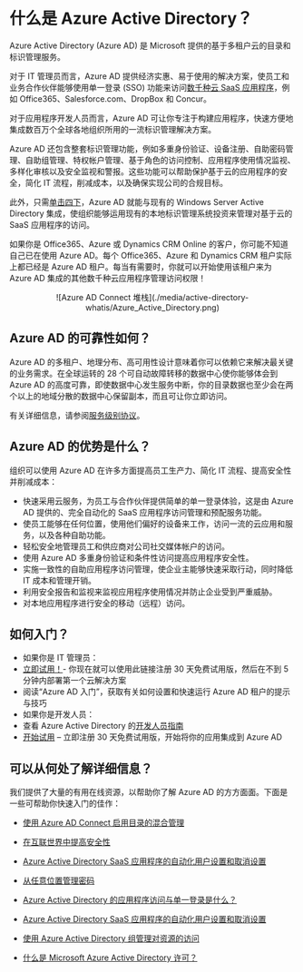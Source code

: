 <properties
	pageTitle="什么是 Azure Active Directory？"
        description="使用 Azure Active Directory 将现有的本地标识扩展到云中，或开发 Azure AD 集成的应用程序。"
        services="active-directory"
        documentationCenter=""
        authors="markusvi"
        manager="swadhwa"
        editor=""/>
<tags 
	ms.service="active-directory"
        ms.date="10/30/2015"
 	wacn.date="04/11/2015"/>


# 什么是 Azure Active Directory？





Azure Active Directory (Azure AD) 是 Microsoft 提供的基于多租户云的目录和标识管理服务。

对于 IT 管理员而言，Azure AD 提供经济实惠、易于使用的解决方案，使员工和业务合作伙伴能够使用单一登录 (SSO) 功能来访问[数千种云 SaaS 应用程序](http://blogs.technet.com/b/ad/archive/2014/09/03/50-saas-apps-now-support-federation-with-azure-ad.aspx)，例如 Office365、Salesforce.com、DropBox 和 Concur。

对于应用程序开发人员而言，Azure AD 可让你专注于构建应用程序，快速方便地集成数百万个全球各地组织所用的一流标识管理解决方案。

Azure AD 还包含整套标识管理功能，例如多重身份验证、设备注册、自助密码管理、自助组管理、特权帐户管理、基于角色的访问控制、应用程序使用情况监视、多样化审核以及安全监视和警报。这些功能可以帮助保护基于云的应用程序的安全，简化 IT 流程，削减成本，以及确保实现公司的合规目标。

此外，只需[单击四下](http://blogs.technet.com/b/ad/archive/2014/08/04/connecting-ad-and-azure-ad-only-4-clicks-with-azure-ad-connect.aspx)，Azure AD 就能与现有的 Windows Server Active Directory 集成，使组织能够运用现有的本地标识管理系统投资来管理对基于云的 SaaS 应用程序的访问。

如果你是 Office365、Azure 或 Dynamics CRM Online 的客户，你可能不知道自己已在使用 Azure AD。每个 Office365、Azure 和 Dynamics CRM 租户实际上都已经是 Azure AD 租户。每当有需要时，你就可以开始使用该租户来为 Azure AD 集成的其他数千种云应用程序管理访问权限！





<center>![Azure AD Connect 堆栈](./media/active-directory-whatis/Azure_Active_Directory.png) </center>


## Azure AD 的可靠性如何？

Azure AD 的多租户、地理分布、高可用性设计意味着你可以依赖它来解决最关键的业务需求。在全球运转的 28 个可自动故障转移的数据中心使你能够体会到 Azure AD 的高度可靠，即使数据中心发生服务中断，你的目录数据也至少会在两个以上的地域分散的数据中心保留副本，而且可让你立即访问。

有关详细信息，请参阅[服务级别协议](/support/legal/sla/)。



## Azure AD 的优势是什么？

组织可以使用 Azure AD 在许多方面提高员工生产力、简化 IT 流程、提高安全性并削减成本：

-	快速采用云服务，为员工与合作伙伴提供简单的单一登录体验，这是由 Azure AD 提供的、完全自动化的 SaaS 应用程序访问管理和预配服务功能。
-	使员工能够在任何位置，使用他们偏好的设备来工作，访问一流的云应用和服务，以及各种自助功能。
-	轻松安全地管理员工和供应商对公司社交媒体帐户的访问。
-	使用 Azure AD 多重身份验证和条件性访问提高应用程序安全性。
-	实施一致性的自助应用程序访问管理，使企业主能够快速采取行动，同时降低 IT 成本和管理开销。
-	利用安全报告和监视来监视应用程序使用情况并防止企业受到严重威胁。
-	对本地应用程序进行安全的移动（远程）访问。






## 如何入门？
-	如果你是 IT 管理员：
 - [立即试用！](/pricing/1rmb-trial/)- 你现在就可以使用此链接注册 30 天免费试用版，然后在不到 5 分钟内部署第一个云解决方案
 - 阅读“Azure AD 入门”，获取有关如何设置和快速运行 Azure AD 租户的提示与技巧
-	如果你是开发人员：
 - 查看 Azure Active Directory 的[开发人员指南](/documentation/articles/active-directory-developers-guide) 
 - [开始试用](/pricing/1rmb-trial/) – 立即注册 30 天免费试用版，开始将你的应用集成到 Azure AD



## 可以从何处了解详细信息？

我们提供了大量的有用在线资源，以帮助你了解 Azure AD 的方方面面。下面是一些可帮助你快速入门的佳作：


- [使用 Azure AD Connect 启用目录的混合管理](/documentation/articles/active-directory-aadconnect)

- [在互联世界中提高安全性](/documentation/articles/multi-factor-authentication)

- [Azure Active Directory SaaS 应用程序的自动化用户设置和取消设置](/documentation/articles/active-directory-saas-app-provisioning)

- [从任意位置管理密码](/documentation/articles/active-directory-passwords)

- [Azure Active Directory 的应用程序访问与单一登录是什么？](/documentation/articles/active-directory-appssoaccess-whatis)

- [Azure Active Directory SaaS 应用程序的自动化用户设置和取消设置](/documentation/articles/active-directory-saas-app-provisioning)

- [使用 Azure Active Directory 组管理对资源的访问](/documentation/articles/active-directory-manage-groups)

- [什么是 Microsoft Azure Active Directory 许可？](/documentation/articles/active-directory-licensing-what-is)

<!---HONumber=Mooncake_1221_2015-->
